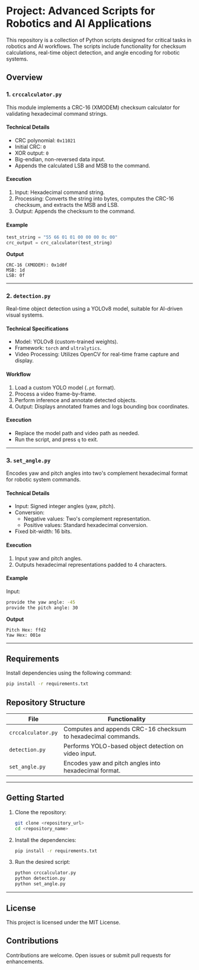 
# Project: Advanced Scripts for Robotics and AI Applications

This repository is a collection of Python scripts designed for critical tasks in robotics and AI workflows. The scripts include functionality for checksum calculations, real-time object detection, and angle encoding for robotic systems.

## **Overview**

### 1. `crccalculator.py`
This module implements a CRC-16 (XMODEM) checksum calculator for validating hexadecimal command strings.
#### **Technical Details**
- CRC polynomial: `0x11021`
- Initial CRC: `0`
- XOR output: `0`
- Big-endian, non-reversed data input.
- Appends the calculated LSB and MSB to the command.

#### **Execution**
1. Input: Hexadecimal command string.
2. Processing: Converts the string into bytes, computes the CRC-16 checksum, and extracts the MSB and LSB.
3. Output: Appends the checksum to the command.

#### **Example**
```python
test_string = "55 66 01 01 00 00 00 0c 00"
crc_output = crc_calculator(test_string)
```
**Output**
```
CRC-16 (XMODEM): 0x1d0f
MSB: 1d
LSB: 0f
```

---

### 2. `detection.py`
Real-time object detection using a YOLOv8 model, suitable for AI-driven visual systems.

#### **Technical Specifications**
- Model: YOLOv8 (custom-trained weights).
- Framework: `torch` and `ultralytics`.
- Video Processing: Utilizes OpenCV for real-time frame capture and display.

#### **Workflow**
1. Load a custom YOLO model (`.pt` format).
2. Process a video frame-by-frame.
3. Perform inference and annotate detected objects.
4. Output: Displays annotated frames and logs bounding box coordinates.

#### **Execution**
- Replace the model path and video path as needed.
- Run the script, and press `q` to exit.

---

### 3. `set_angle.py`
Encodes yaw and pitch angles into two's complement hexadecimal format for robotic system commands.

#### **Technical Details**
- Input: Signed integer angles (yaw, pitch).
- Conversion:
  - Negative values: Two's complement representation.
  - Positive values: Standard hexadecimal conversion.
- Fixed bit-width: 16 bits.

#### **Execution**
1. Input yaw and pitch angles.
2. Outputs hexadecimal representations padded to 4 characters.

#### **Example**
Input:
```bash
provide the yaw angle: -45
provide the pitch angle: 30
```
**Output**
```
Pitch Hex: ffd2
Yaw Hex: 001e
```

---

## **Requirements**
Install dependencies using the following command:
```bash
pip install -r requirements.txt
```

## **Repository Structure**
| File               | Functionality                                              |
|--------------------|------------------------------------------------------------|
| `crccalculator.py` | Computes and appends CRC-16 checksum to hexadecimal commands.|
| `detection.py`     | Performs YOLO-based object detection on video input.        |
| `set_angle.py`     | Encodes yaw and pitch angles into hexadecimal format.       |

---

## **Getting Started**
1. Clone the repository:
   ```bash
   git clone <repository_url>
   cd <repository_name>
   ```
2. Install the dependencies:
   ```bash
   pip install -r requirements.txt
   ```
3. Run the desired script:
   ```bash
   python crccalculator.py
   python detection.py
   python set_angle.py
   ```

---

## **License**
This project is licensed under the MIT License.

## **Contributions**
Contributions are welcome. Open issues or submit pull requests for enhancements.

